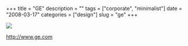 +++
title = "GE"
description = ""
tags = ["corporate", "minimalist"]
date = "2008-03-17"
categories = ["design"]
slug = "ge"
+++


 

  <div id="screens-thumbs" class="clearfix">
    <div class="txt-center" id="design-submission"><a href="http://www.ge.com/"><img id='bluga-thumbnail-821' class='bluga-thumbnail large' src='/media/bluga/
wt47f2790344d35_0.jpg'/></a></div>  
  </div>   
<p><a href="http://www.ge.com/">http://www.ge.com</a></p>




